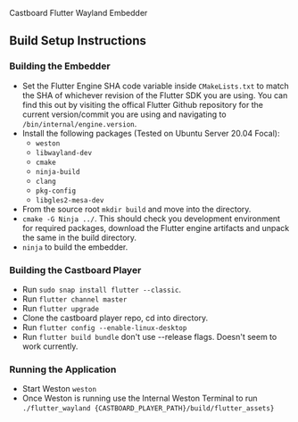 Castboard Flutter Wayland Embedder

Build Setup Instructions
------------------------

### Building the Embedder
* Set the Flutter Engine SHA code variable inside `CMakeLists.txt` to match the SHA of whichever revision of the Flutter SDK you are using. You can find this out by visiting the offical Flutter Github repository for the current version/commit you are using and navigating to `/bin/internal/engine.version`.
* Install the following packages (Tested on Ubuntu Server 20.04 Focal):
    - `weston`
    - `libwayland-dev`
    - `cmake`
    - `ninja-build`
    - `clang`
    - `pkg-config`
    - `libgles2-mesa-dev`
* From the source root `mkdir build` and move into the directory.
* `cmake -G Ninja ../`. This should check you development environment for required packages, download the Flutter engine artifacts and unpack the same in the build directory.
* `ninja` to build the embedder.

### Building the Castboard Player
* Run `sudo snap install flutter --classic`.
* Run `flutter channel master`
* Run `flutter upgrade`
* Clone the castboard player repo, cd into directory.
* Run `flutter config --enable-linux-desktop`
* Run `flutter build bundle` don't use --release flags. Doesn't seem to work currently.


### Running the Application
* Start Weston `weston`
* Once Weston is running use the Internal Weston Terminal to run `./flutter_wayland {CASTBOARD_PLAYER_PATH}/build/flutter_assets}`
